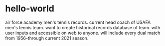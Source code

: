 # hello-world
air force academy men's tennis records.
current head coach of USAFA men's tennis team.
want to create historical records database of team.
with user inputs and accessible on web to anyone.
will include every dual match from 1956-through current 2021 season.
